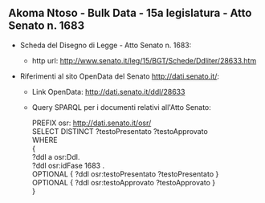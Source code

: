 ## Akoma Ntoso - Bulk Data - 15a legislatura - Atto Senato n. 1683 ##

* Scheda del Disegno di Legge - Atto Senato n. 1683:
	* http url: http://www.senato.it/leg/15/BGT/Schede/Ddliter/28633.htm

* Riferimenti al sito OpenData del Senato http://dati.senato.it/:
	* Link OpenData: http://dati.senato.it/ddl/28633
	* Query SPARQL per i documenti relativi all'Atto Senato:

        PREFIX osr: <http://dati.senato.it/osr/>  
		SELECT DISTINCT ?testoPresentato ?testoApprovato  
		WHERE  
		{  
		    ?ddl a osr:Ddl.  
		    ?ddl osr:idFase 1683 .  
		    OPTIONAL { ?ddl osr:testoPresentato ?testoPresentato }  
		    OPTIONAL { ?ddl osr:testoApprovato ?testoApprovato }  
		}
		